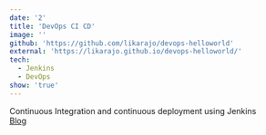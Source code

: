 ```yaml
---
date: '2'
title: 'DevOps CI CD'
image: ''
github: 'https://github.com/likarajo/devops-helloworld'
external: 'https://likarajo.github.io/devops-helloworld/'
tech:
  - Jenkins
  - DevOps
show: 'true'
---
```


Continuous Integration and continuous deployment using Jenkins<br>
[Blog](https://likarajoblogs.wordpress.com/2018/12/29/devops-continuous-integration-and-continuous-deployment/)
